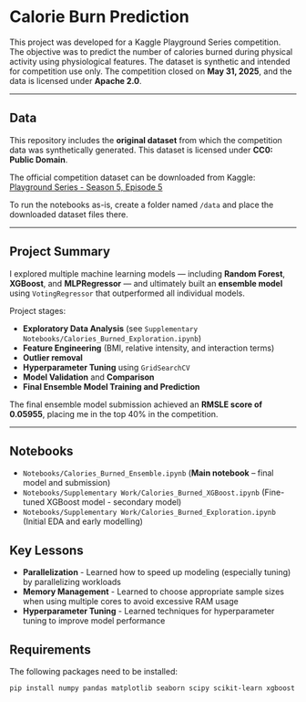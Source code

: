 # Calorie Burn Prediction

This project was developed for a Kaggle Playground Series competition. The objective was to predict the number of calories burned during physical activity using physiological features. The dataset is synthetic and intended for competition use only. The competition closed on **May 31, 2025**, and the data is licensed under **Apache 2.0**.

---

## Data
This repository includes the **original dataset** from which the competition data was synthetically generated.
This dataset is licensed under **CC0: Public Domain**.

The official competition dataset can be downloaded from Kaggle: [Playground Series - Season 5, Episode 5](https://www.kaggle.com/c/playground-series-s5e5)

To run the notebooks as-is, create a folder named `/data` and place the downloaded dataset files there.

---


## Project Summary

I explored multiple machine learning models — including **Random Forest**, **XGBoost**, and **MLPRegressor** — and ultimately built an **ensemble model** using `VotingRegressor` that outperformed all individual models.

Project stages:
- **Exploratory Data Analysis** (see `Supplementary Notebooks/Calories_Burned_Exploration.ipynb`)
- **Feature Engineering** (BMI, relative intensity, and interaction terms)
- **Outlier removal**
- **Hyperparameter Tuning** using `GridSearchCV`
- **Model Validation** and **Comparison**
- **Final Ensemble Model Training and Prediction**

The final ensemble model submission achieved an **RMSLE score of 0.05955**, placing me in the top 40% in the competition.

---

## Notebooks
- `Notebooks/Calories_Burned_Ensemble.ipynb` (**Main notebook** – final model and submission)
- `Notebooks/Supplementary Work/Calories_Burned_XGBoost.ipynb` (Fine-tuned XGBoost model - secondary model)
- `Notebooks/Supplementary Work/Calories_Burned_Exploration.ipynb` (Initial EDA and early modelling)

## Key Lessons
- **Parallelization** - Learned how to speed up modeling (especially tuning) by parallelizing workloads
- **Memory Management** - Learned to choose appropriate sample sizes when using multiple cores to avoid excessive RAM usage
- **Hyperparameter Tuning** - Learned techniques for hyperparameter tuning to improve model performance

## Requirements

The following packages need to be installed:

```bash
pip install numpy pandas matplotlib seaborn scipy scikit-learn xgboost
